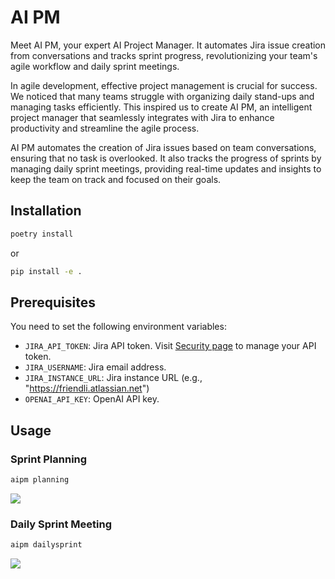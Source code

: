 # AI PM

Meet AI PM, your expert AI Project Manager. It automates Jira issue creation from conversations and tracks sprint progress, revolutionizing your team's agile workflow and daily sprint meetings.

In agile development, effective project management is crucial for success. We noticed that many teams struggle with organizing daily stand-ups and managing tasks efficiently. This inspired us to create AI PM, an intelligent project manager that seamlessly integrates with Jira to enhance productivity and streamline the agile process.

AI PM automates the creation of Jira issues based on team conversations, ensuring that no task is overlooked. It also tracks the progress of sprints by managing daily sprint meetings, providing real-time updates and insights to keep the team on track and focused on their goals.

## Installation

```sh
poetry install
```

or

```sh
pip install -e .
```

## Prerequisites

You need to set the following environment variables:

- `JIRA_API_TOKEN`: Jira API token. Visit [Security page](https://id.atlassian.com/manage-profile/security) to manage your API token.
- `JIRA_USERNAME`: Jira email address.
- `JIRA_INSTANCE_URL`: Jira instance URL (e.g., "https://friendli.atlassian.net")
- `OPENAI_API_KEY`: OpenAI API key.

## Usage

### Sprint Planning

```sh
aipm planning
```

<a href="https://asciinema.org/a/662681" target="_blank"><img src="https://asciinema.org/a/662681.svg" /></a>

### Daily Sprint Meeting

```sh
aipm dailysprint
```

<a href="https://asciinema.org/a/662693" target="_blank"><img src="https://asciinema.org/a/662693.svg" /></a>

